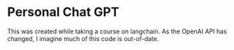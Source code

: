 # Personal Chat GPT

This was created while taking a course on langchain. As the OpenAI API has changed, I imagine much of this code is out-of-date.
